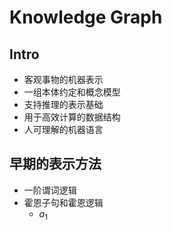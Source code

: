 # Knowledge Graph

## Intro

- 客观事物的机器表示
- 一组本体约定和概念模型
- 支持推理的表示基础
- 用于高效计算的数据结构
- 人可理解的机器语言

## 早期的表示方法

- 一阶谓词逻辑
- 霍恩子句和霍恩逻辑
  - $a_{1}$